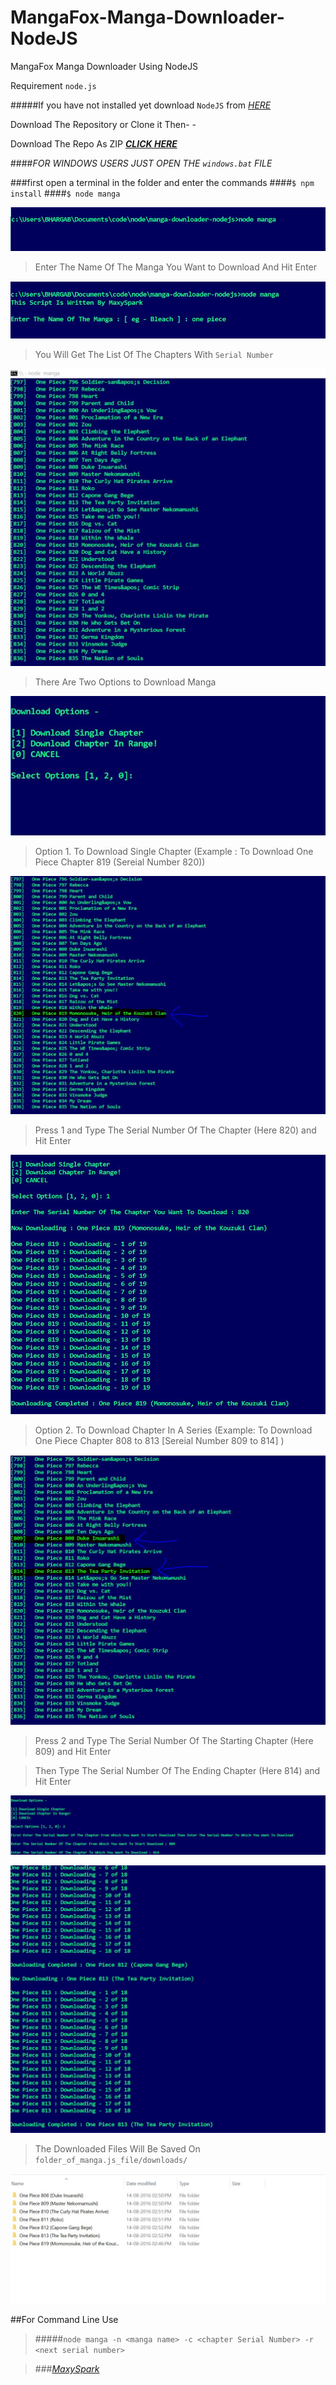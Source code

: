 # MangaFox-Manga-Downloader-NodeJS
MangaFox Manga Downloader Using NodeJS

Requirement `node.js`

#####If you have not installed yet download `NodeJS` from [_HERE_](https://nodejs.org/en/download/) 

Download The Repository or Clone it Then- -

Download The Repo As ZIP [**_CLICK HERE_**](https://github.com/MaxySpark/MangaFox-Manga-Downloader-NodeJS/archive/master.zip)

####_FOR WINDOWS USERS JUST OPEN THE `windows.bat` FILE_

###first open a terminal in the folder and enter the commands
####`$ npm install`
####`$ node manga`

![Scrrenshot 1](https://raw.githubusercontent.com/MaxySpark/MangaFox-Manga-Downloader-NodeJS/master/screenshots/manga1.JPG "Scrrenshot 1")

>Enter The Name Of The Manga You Want to Download And Hit Enter

![Scrrenshot 2](https://raw.githubusercontent.com/MaxySpark/MangaFox-Manga-Downloader-NodeJS/master/screenshots/manga2.JPG "Scrrenshot 2")

>You Will Get The List Of The Chapters With `Serial Number`

![Scrrenshot 3](https://raw.githubusercontent.com/MaxySpark/MangaFox-Manga-Downloader-NodeJS/master/screenshots/manga3.JPG "Scrrenshot 3")

>There Are Two Options to Download Manga

![Scrrenshot 4](https://raw.githubusercontent.com/MaxySpark/MangaFox-Manga-Downloader-NodeJS/master/screenshots/manga4.JPG "Scrrenshot 4")

>Option 1. To Download Single Chapter (Example : To Download One Piece Chapter 819 (Sereial Number 820))

![Scrrenshot 5](https://raw.githubusercontent.com/MaxySpark/MangaFox-Manga-Downloader-NodeJS/master/screenshots/manga5.JPG "Scrrenshot 5")

>Press 1 and Type The Serial Number Of The Chapter (Here 820) and Hit Enter

![Scrrenshot 6](https://raw.githubusercontent.com/MaxySpark/MangaFox-Manga-Downloader-NodeJS/master/screenshots/manga6.JPG "Scrrenshot 6")

>Option 2. To Download Chapter In A Series (Example: To Download One Piece Chapter 808 to 813 [Sereial Number 809 to 814] )

![Scrrenshot 7](https://raw.githubusercontent.com/MaxySpark/MangaFox-Manga-Downloader-NodeJS/master/screenshots/manga7.JPG "Scrrenshot 7")

>Press 2 and Type The Serial Number Of The Starting Chapter (Here 809) and Hit Enter

>Then Type The Serial Number Of The Ending Chapter (Here 814) and Hit Enter

![Scrrenshot 8](https://raw.githubusercontent.com/MaxySpark/MangaFox-Manga-Downloader-NodeJS/master/screenshots/manga8.JPG "Scrrenshot 8")

![Scrrenshot 9](https://raw.githubusercontent.com/MaxySpark/MangaFox-Manga-Downloader-NodeJS/master/screenshots/manga9.JPG "Scrrenshot 9")

>The Downloaded Files Will Be Saved On `folder_of_manga.js_file/downloads/`

![Scrrenshot 10](https://raw.githubusercontent.com/MaxySpark/MangaFox-Manga-Downloader-NodeJS/master/screenshots/manga10.JPG "Scrrenshot 10")

##For Command Line Use
>#####`node manga -n <manga name> -c <chapter Serial Number> -r <next serial number>`

>###[_MaxySpark_](http://maxyspark.com)